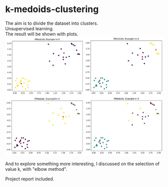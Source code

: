 # k-medoids-clustering
The aim is to divide the dataset into clusters.<br>
Unsupervised learning.<br>
The result will be shown with plots.<br>
![Image text](https://github.com/SoutaTakanashi/k-medoids-clustering/blob/main/photos/1.jpg)

And to explore something more interesting, I discussed on the selection of value k, with "elbow method".<br>


Project report included.
